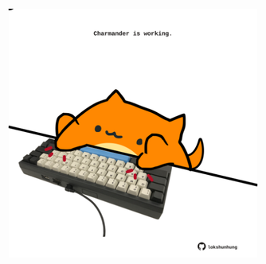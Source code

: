 <!-- built at 26/10/2025, 10:00:36 UTC -->
<p align="center">
  <img width="500" height="500" src="./ReadmeImage.svg">
</p>
